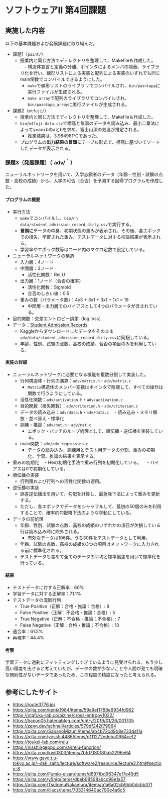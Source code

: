 # ソフトウェアII 第4回課題

## 実施した内容

以下の基本課題および発展課題に取り組んだ。

- 課題1（`paint/`）
  - 授業内と同じ方法でディレクトリを整理して、Makefileも作成した。
　- 構造体宣言と定義の分離、ポインタによるメンバの隠蔽、ライブラリ化を行い、線形リストによる実装と配列による実装のいずれでも同じmain関数でコンパイルできるようにした。
    - `make`で線形リストのライブラリでコンパイルされ、`bin/paintapp`に実行ファイルが生成される。
    - `make array`で配列のライブラリでコンパイルされ、`bin/paintapp_array`に実行ファイルが生成される。
- 課題2（`mtfuji/`）
  - 授業内と同じ方法でディレクトリを整理して、Makefileも作成した。
  - `bin/mtfuji data.csv`で標高と気温のデータを読み込み、最小二乗法によってy=ax+bのaとbを求め、富士山頂の気温が推定される。
    - 推定結果は、3.984981℃であった。
  - プログラムの**出力結果の冒頭に**テーブル形式で、標高に基づいてソートしたデータが表示される。

### 課題3（発展課題）（`adv/｀）

ニューラルネットワークを用いて、入学志願者のデータ（年齢・性別・試験の点数・高校の成績）から、入学の可否（合否）を予測する回帰プログラムを作成した。

#### プログラムの概要

- 実行方法
  - `make`でコンパイルし、`bin/nn data/student_admission_record_dirty.csv`で実行する。
  - **冒頭に**データの中身、初期状態の重みが表示され、その後、各エポックでの損失、学習された重み、テストデータに対する推論結果が表示される。
  - 学習率やエポック数等はコード内のマクロ定数で設定している。
- ニューラルネットワークの構造
  - 入力層：4ノード
  - 中間層：3ノード
    - 活性化関数：ReLU
  - 出力層：1ノード（合否の確率）
    - 活性化関数：Sigmoid
    - 合否のしきい値：0.5
  - 重みの数（パラメータ数）：4x3 + 3x1 + 3x1 + 1x1 = 19
    - 中間層・出力層でのバイアスとして4つのパラメータが含まれている。
- 目的関数：交差エントロピー誤差（log loss）
- データ：[Student Admission Records](https://www.kaggle.com/datasets/zeeshier/student-admission-records)
  - Kaggleからダウンロードしたデータをそのまま`adv/data/student_admission_record_dirty.csv`に同梱している。
  - 年齢、性別、試験の点数、高校の成績、合否の項目のみを利用している。

#### 実装の詳細

- ニューラルネットワークに必要となる機能を複数分割して実装した。
  - 行列構造体・行列の演算：`adv/matrix.h`・`adv/matrix.c`
    - `Matrix`構造体のメンバー変数はポインタで隠蔽して、すべての操作は関数で行うようにしている。
  - 活性化関数：`adv/activation.h`・`adv/activation.c`
  - 目的関数（損失関数）：`adv/criterion.h`・`adv/criterion.c`
  - データの読み込み：`adv/data.h`・`adv/data.c`
  　- 読み込み・メモリ解放・並べ替え・標準化
  - 訓練・推論：`adv/net.h`・`adv/net.c`
    - エポック・バッチのループ処理として、順伝播・逆伝播を実装している。
  - main関数：`adv/adv_regression.c`
    - データの読み込み、訓練用とテスト用データの分割、重みの初期化、学習、推論の結果を表示する。
- 重みの初期化
　- Heの初期化手法で重み行列を初期化している。
　- バイアスは0で初期化している。
- 順伝播の実装
  - 行列積および行列への活性化関数の適用。
- 逆伝播の実装
  - 誤差逆伝播法を用いて、勾配を計算し、最急降下法によって重みを更新する。
  - ただし、各エポックでデータをシャッフルして、最初の50個のみを利用することで、確率的勾配降下法のような挙動にしている。
- データの前処理
  - 年齢、性別、試験の点数、高校の成績のいずれかの項目が欠損している行は読み込み時に除外される。
    - 有効なデータは106件。うち30件をテストデータとして利用。
  - 年齢、試験の点数、高校の成績の3つの項目はネットワークに入力される前に標準化される。
  - テストデータも含めて全てのデータの平均と標準偏差を用いて標準化を行っている。

#### 結果

- テストデータに対する正解率：60%
- 学習データに対する正解率：71.1%
- テストデータの混同行列
  - True Positive（正解：合格・推論：合格）: 8
  - False Positive（正解：不合格・推論：合格）: 5
  - True Negative（正解：不合格・推論：不合格）: 7
  - False Negative（正解：合格・推論：不合格）: 10
- 適合率：61.5%
- 再現率：44.4%

#### 考察

学習データに過剰にフィッティングしすぎているように見受けられる。もう少し高い精度を出せると考えていたが、データの数が少ないことや人間が見ても明確な規則性がないデータであったため、この程度の精度になったと考えられる。

## 参考にしたサイト

- https://route3776.jp/
- https://qiita.com/kenta1984/items/59a9ef1788e6934fd962
- https://otafuku-lab.co/aizine/cross-entropy1022/
- https://hanon05.hatenablog.com/entry/2019/01/26/001705
- https://zenn.dev/schnell/articles/579df242f79964
- https://qiita.com/SabanoMizuni/items/ab4b73cd9b8e733da11a
- https://qiita.com/yosshi4486/items/d111272edeba0984cef2
- https://toukei-lab.com/relu
- https://nisshingeppo.com/ai/relu-funcrion/
- https://qiita.com/kwi0303/items/7bfd7180f80a52296e64
- https://www.gavo.t.u-tokyo.ac.jp/~dsk_saito/lecture/software2/resource/lecture2.html#section-8
- https://qiita.com/Fumio-eisan/items/d697fbd96347ef7e49d5
- https://qiita.com/yShig/items/dbeb98598abcc98e1a57
- https://qiita.com/TsutomuNakamura/items/a1a6a02cb9bb0dcbb37f
- https://qiita.com/lilacs/items/703314640ac790e4a6c5